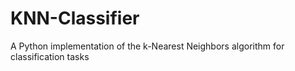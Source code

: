 # KNN-Classifier
A Python implementation of the k-Nearest Neighbors algorithm for classification tasks
